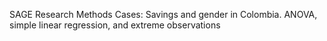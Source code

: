 SAGE Research Methods Cases: Savings and gender in Colombia. ANOVA, simple linear regression, and extreme observations

